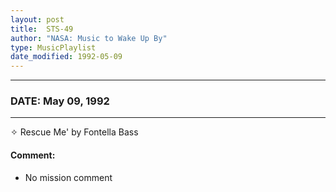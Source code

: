 ```yaml
---
layout: post
title:  STS-49
author: "NASA: Music to Wake Up By"
type: MusicPlaylist
date_modified: 1992-05-09
---
```


----
### DATE: May 09, 1992
----
✧ Rescue Me' by Fontella Bass

#### Comment:
* No mission comment
